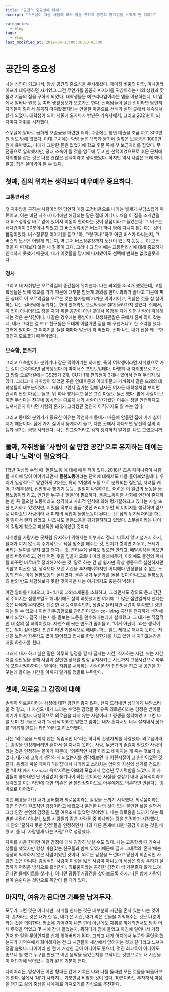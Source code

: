 ```yaml
---
title: "공간의 중요성에 대해"
excerpt: "스무살이 처음 서울에 와서 집을 구하고 공간의 중요성을 느끼게 된 이야기"

categories:
  - Blog
tags:
  - Blog
last_modified_at: 2019-04-13T08:06:00-05:00
---
```

# 공간의 중요성

나는 성인이 되고나서, 항상 공간의 중요성을 무시해왔다. 
때마침 비움의 미학, 미니멀라이프가 대유행하던 시기였고 그건 무언가를 꼼꼼히 따지기를 귀찮아하는 나의 성향과 맞물려 지금의 집을 구하게 되었다. 대학생들은 에브리타임이라는 앱을 이용하는데, 
이 앱에서 알바나 원룸 등 여러 생활정보가 오고가곤 한다. 선배님들이 살던 집이라면 당연히 자기들이 알아서 꼼꼼히 따져봤겠지라는 안일한 마음으로 선배가 살던 곳에서 계속해서 살게 되었다.
대학생이 되어 서울에 오자마자 반년은 기숙사에서, 그리고 2021년이 되자마자 자취를 시작했다.


스무살에 알바로 급하게 보증금을 마련한 터라, 수중에는 청년 대출을 조금 끼고 300만원 정도 밖에 없었다. 이대 근처에는 악명 높은 대학가 물가에 걸맞은 보증금은 1000만원에 육박했고, 나에게 그만한 돈은 없었기에 학교 후문 쪽에 첫 보금자리를 잡았다. 무전공으로 입학했지만, 공대 소속이 될 것을 염두에 두고 한 선택이었으므로 후문 근처에 자취방을 잡은 것은 나름 괜찮은 선택이라고 생각했었다. 
하지만 역시 사람은 오래 봐야 알고, 집은 살아봐야 알 수 있다. 

## 첫째, 집의 위치는 생각보다 매우매우 중요하다. 

### 교통편리성

첫 자취방을 구하는 사람이라면 당연히 매달 고정비용으로 나가는 월세가 부담스럽기 마련이고, 이는 비단 자취새내기에만 해당되는 말은 절대 아니다. 
처음 이 집을 소개받을 때 버스정류장 바로 앞에 있어서 이동이 편하다는 것이 장점이라고 들었는데, 그 버스는 배차간격이 20분이나 되었고 그 버스정류장은 버스가 하나 밖에 다니지 않는다는 것이 함정이었다. 
버스정류장 이야기를 듣고 "아, 그렇구나!"하고 어떤 버스가 다니는지, 그 버스의 노선은 어떻게 되는지, 역 근처 버스정류장까지 노선이 있는지 등등..., 이 모든 것을 다 따져보지 않은 내 잘못이 크다.
그러나 그 당시에는 교통편리성에 대해 중요하게 인식하지 못했기 때문에, 내가 이것들을 당시에 따져봤어도 선택에 변화는 없었을듯하다. 

### 경사
그리고 내 자취방은 오르막길의 중간쯤에 위치한다. 나는 과외를 3~4개 했었는데, 
고등학생들은 낮에 학교를 가기 때문에 대부분 밤늦게 과외를 한다. 과외가 끝나고 피곤에 찌든 상태로 이 오르막길을 오르는 것은 불가능에 가까운 이야기이고, 귀찮은 것을 참 싫어하는 나는 길바닥에 누워자는 한이 있더라도 오르막길을 절대 올라가지 않았다. 집에서, 꼭 집이 아니더라도 잠을 자기 위한 공간이 아닌 곳에서 쪽잠을 자게 되면 사람이 피폐해지는 것은 순식간이다. 나같은 경우에는 동방이나 학생회관같은 곳에서 진짜 많이 잤는데, 내가 그러는 걸 보고 친구들은 도대체 이럴거면 집을 왜 구한거냐고 한 소리를 했다. 그러게 말이다. 그 이야기를 들을 때마다 말문이 꽉 막혔다. 진짜 나도 내가 집을 왜 구한 것인지 모르겠기 때문이었다.

### 으슥함, 분위기
그리고 으슥함이나 분위기나 같은 맥락이기는 하지만, 특히 여학생이라면 자취방으로 가는 길이 으슥하다면 남학생보다 더 마이너스 포인트일테다. 다행히 내 자취방으로 가는 그 망할 오르막길에는 GS25가 2개, CU가 1개 편의점이 3개나 있어서 전혀 무섭지 않았다. 그리고 내 자취방이 있었던 곳은 연대후문과 이대후문과 가까워서 같은 또래의 대학생들이 대부분이었다. 그래서 그런지 길가는 길에 남자든 여자든 대학생처럼 보이면 괜시리 짠한 마음도 들고, 뭐 하나 챙겨주고 싶은 그런 마음도 들곤 했다. 밤에 사람이 보이면 무섭다는 친구네 동네와는 다르게 내가 사람이 반가웠던 이유는 정말 안전하다고 느껴서인지 아니면 사람의 온기가 그리웠던 것인지 아직까지도 알 수는 없다. 

그리고 동네의 분위기가 중요한 이유는 막연하게 동네가 마음에 안들면 집에 가기 싫어지기 때문이다. 집에 가기 싫어서 늦게까지 놀고, 다른 곳에서 자다보면 당신의 삶의 리듬과 생기는 금방 사라진다. 나는 안그럴거라고 감히 생각하지 말기를. 나도 그랬으니까.

## 둘째, 자취방을 '사람이 살 만한 공간'으로 유지하는 데에는 꽤나 '노력'이 필요하다.

1학년 여성학 수업 때 '돌봄노동'에 대해 배운 적이 있다. 2018년 즈음 페미니즘이 사람들 사이에 많이 이야기되면서 <b>돌봄노동</b>이라는 단어에 대해서도 다들 들어보았을테다.
우리가 일상적으로 당연하게 여기는, 특히 '여성의 노동'으로 분류되는 집안일, 자녀들 케어, 가계부정리, 집안행사 챙기기 등등.. 일일이 나열하기도 어려운 이 일련의 노동을 돌봄노동이라 하고, 인간은 누구나 '돌봄'이 필요하다. 돌봄노동이란 사회에 인간이 존재하는 한 꼭 필요한 노동이라고 생각하고 사회적 인식에 의해 평가절하되고 있다는 사실 또한 인지하고 있었지만, 어렸을 적부터 줄곧 '멋진 커리어우먼'의 이미지를 생각하며 앞으로 나아갔던 사람이라 내 미래의 직업이 돌봄노동이 된다는 건 '남의 뒤치닥꺼리를 하는 일'같아서 왠지 싫었고, 나조차도 돌봄노동을 평가절하하고 있었다. 스무살이라는 나이에 걸맞게 참으로 피상적인 배움이었던 것이다.

자취방을 사람사는 곳처럼 유지하기 위해서는 이부자리 정리, 미루지 않고 설거지 하기, 물때가 끼지 않도록 주기적으로 욕실 청소를 해주는 것, 먼지가 쌓이면 치우고, 쓰레기 버리는 날짜를 잊지 않고 챙기는 것, 분리수거 날짜도 잊으면 안되고, 배달음식을 먹으면 빨리 버려야하고, 언제 어떤 옷을 입을지 모르니 미리 빨래해두기, 이외에도 물건의 위치를 바꾸면 바로바로 정리해야하는 것. 말로 하는 건 참 쉽지만 막상 행동으로 실천하자면 귀찮고 피곤한 일, 생각보다 오랜 시간을 투자해야하지만 어디에다 인정받을 수 없는 노동의 연속. 이게 돌봄노동의 실체였다. 물론 내가 누군가를 돌본 것이 아니므로 돌봄노동의 반의 반도 체험해보지 못한 것이지만 나는 여기까지도 충분히 벅찼다.

야간 알바를 다녀오고, 3~4개의 과외스케쥴을 소화하고, 그러면서도 강의도 듣고 간간히 주어지는 집행부일도 해내기에도 살짝 빠듯했지만 여기에 그 많은 집안일까지 한다는 것은 나에게 무리였다. 단순한 내 능력부족인지, 정말로 물리적인 시간이 부족했던 것인지는 알 수 없으나 이번 거주경험으로 관리인이 있는 co-living 공간을 진지하게 생각해보게 되었다. 결국 나는 나를 돌보는 노동을 완수해내는데에 실패했고, 그 대가는 직접적인 내 삶의 질 하락이었다. 자연스레 씻는 빈도가 줄어들고, '이거 아닌데..'라는 생각이 드는 일이 잦아졌다. 인간이라면 기본적으로 해내야 하는 일도 제대로 해내지 못하는 자신을 보면서 자존감도 많이 떨어졌고 입시로 한껏 상한가를 치고 있던 내 자기효능감은 매일 하한가를 쳤다.

그래서 내가 하고 싶은 말은 하루의 일정을 짤 때 잠자는 시간, 식사하는 시간, 씻는 시간처럼 집안일을 통해 사람이 살만한 상태를 항상 유지시키는 시간까지 고정시간으로 하루에 포함시켜야한다는 말이다. 자취를 시작하는 사람이라면 집안일을 하고 내 공간을 가꾸는데 들이는 시간을 아끼지 말기를 정말로 부탁한다.

## 셋째, 외로움 그 감정에 대해

솔직히 외로움이라는 감정에 대한 평판은 좋지 않다. 왠지 드러내면 상대에게 부담스러울 것 같고, 나 자신도 내가 느끼는 수많은 감정들 중 유독 외로움이라는 감정은 받아들이기가 어렵다.
태생적으로 외로움을 타지 않는 사람이라고 평생을 생각해왔고 그런 나를 보며 친구들은 내가 '독립적'이라고 말했고 엄마는 내가 혼자서도 너무 잘지내서 상대를 '외롭게 만드는 타입'이라고 하소연했다. 


나는 '외로움을 느끼지 않는 독립적인 나'라는 하나의 컨셉자체를 사랑했다. 외로움이라는 감정을 인정해버리면 혼자서 잘 지내지 못하는 사람, 누군가의 손길이 필요한 사람이라는 것은 인정하는 꼴이기 때문에, '의존적인 사람'이라고 비춰지는 게 죽는 것보다 싫었다. 내가 왜 그렇게 생각하게 되었는지를 생각해보면 내 어린시절이 그 원인이었던 것같다. 동생과 싸울 때마다 '내 집'에서 나가라고 소리치는 엄마와 자신의 심기를 건드리면 '내 차'에서 나가라고 윽박지르는 아빠의 모습에서 엄청난 무기력함을 느꼈다. 이 사람들이 쫓아내면 난 어김없이 쫓겨나야 하는 것이라는 사실을 성장기 내내 굴욕적이라고 생각했고 이는 타인에 대한 의존은 곧 불안정함이므로 아무에게도 의존하면 안된다는 강박으로 이어졌다.

이런 배경을 가진 내가 공허함과 외로움이라는 감정을 느끼기 시작했다. 외로움이라는 것은 인간의 원초적인 감정이라고 배웠으나 온전한 나의 것이 없는 불안한 삶을 살면서 그냥 인간 본연의 감정을 느낄 여유조차 없었던 것이었다. 나는 외로움을 느끼지 않는 특별한 사람이 아니라, 보통 사람들과 같은 사람들 중 하나라는 것을 인정하기 시작했다. 내 안의 '쿨하지 못한 감정'들을 인정하면서 나와 다른 존재에 대한 '공감'이라는 것을 배웠고, 좀 더 '사람냄새 나는 사람'으로 성장했다.

자취를 처음 한다면 이런 감정에 대해 굉장히 낯설 수도 있다. 나는 고등학생 때 기숙사 생활을 했었지만 항상 마음맞는 친구들과 함께 있었기때문에 글자 그대로의 '혼자'에는 굉장히 익숙하지 않은 사람이었던 것이다. 외로운 감정을 느낀다고 당신이 의존적인 사람인 것은 아니다. 감정적인 사람이 이성을 잃은 사람이 아니듯이 세상은 항상 우리가 설명하기 어려운 방식으로 흘러간다. 외로움이라는 공허한 감정이 썩 기분좋지 않게 느껴진다면 룸메이트를 찾거나, 아니면 공동주거공간을 찾아보도록 하자. 다른 방에 사람이 살아 숨쉰다는 것만으로 위안이 될 때가 있다.

## 마지막, 여유가 된다면 기록을 남겨두자.

모두가 그런 것은 아니지만, 자취를 한다는 것은 대부분의 시간을 혼자 있는 다는 것이다. 혼자라는 것은 내가 한 일, 내가 쓴 시간, 내가 먹은 것들을 기억해주는 것은 나뿐이라는 것을 의미한다. 
평소에 기억력이 나쁜 편이 아닌데도 자취를 하게되면서도 당장 어제 무엇을 먹었고 몇 시에 잠에 들었는지, 뭐하다가 잠에 들었고 아침에 일어나서 가장 먼저 한 일을 무엇인지를 쉽게 잊어버리게 된다.
그리고 내가 어디에서 누구와 무엇을 했는지가 기억속에서 희미해지는 건 그 시간들이 세상에서 없어지는 것과 같다라고 느껴져 정말 슬펐다. 다이어리 한 켠에 거창한 글이 아니어도 좋으니, 멋진 회고록이 아니어도 좋으니 뭘 했고 누구를 만났고 어떤 음악을 들었는지를 끄적이는 것만으로도 내 시간들이 어딘가에 남아있는 것과 같은 기분이 든다.

다이어리든, 영상이든 어떤 형태든 간에 기록은 나와 나를 둘러싼 모든 것들을 되돌아보게 한다. 삶에서 '내'가 사라지는 기분만큼 비참한 것이 없다. 
10분이라도 투자해서 마음을 챙기고 삶의 중심을 나에게로 가져오기를 진심으로 추천한다.

